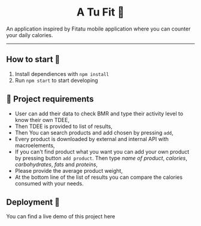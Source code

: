 <h1 align="center"> A Tu Fit 🍎
</h1>

An application inspired by Fitatu mobile application where you can counter your daily calories. 

---

## How to start 🚀

1. Install dependiences with `npm install`
2. Run `npm start` to start developing

## 📝 Project requirements 

- User can add their data to check BMR and type their activity level to know their own TDEE,
- Then TDEE is provided to list of results,
- Then You can search products and add chosen by pressing `add`,
- Every product is downloaded by external and internal API with macroelements,
- If you can't find product what you want you can add your own product by pressing button `add product`. Then type *name of product*, *calories*, *carbohydrates*, *fats* and *proteins*,
- Please provide the average product weight,
- At the bottom line of the list of results you can compare the calories consumed with your needs.
  
## Deployment 🚀

You can find a live demo of this project here
